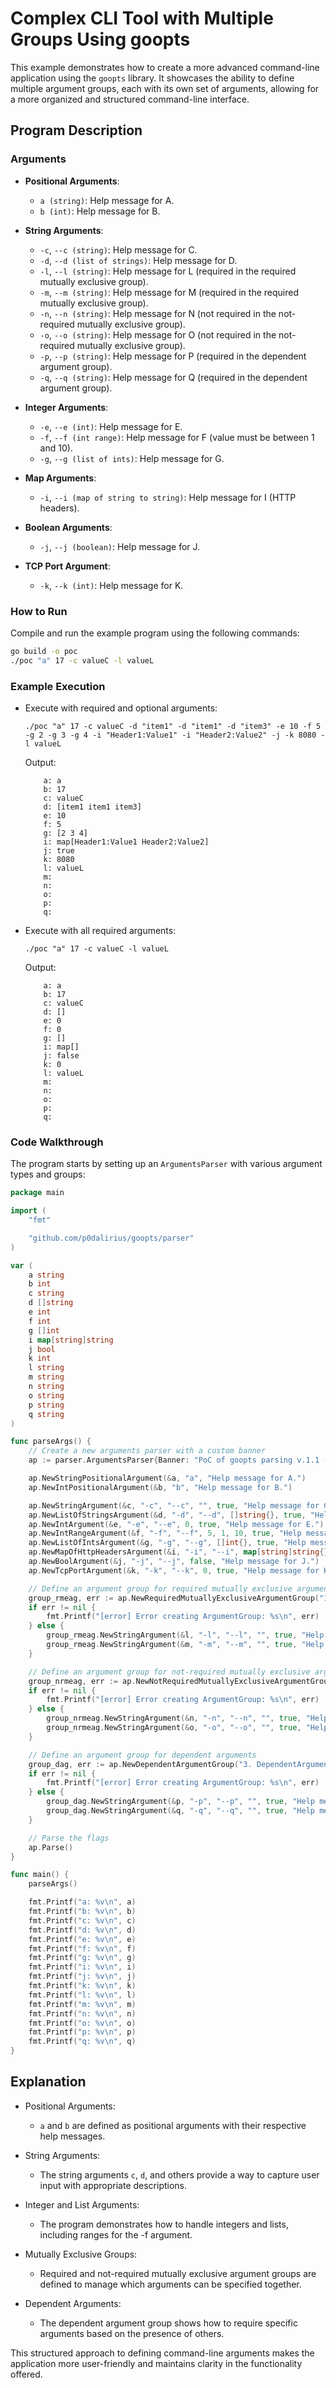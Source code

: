 # Complex CLI Tool with Multiple Groups Using goopts

This example demonstrates how to create a more advanced command-line application using the `goopts` library. It showcases the ability to define multiple argument groups, each with its own set of arguments, allowing for a more organized and structured command-line interface.

## Program Description

### Arguments

- **Positional Arguments**:
  - `a (string)`: Help message for A.
  - `b (int)`: Help message for B.

- **String Arguments**:
  - `-c`, `--c (string)`: Help message for C.
  - `-d`, `--d (list of strings)`: Help message for D.
  - `-l`, `--l (string)`: Help message for L (required in the required mutually exclusive group).
  - `-m`, `--m (string)`: Help message for M (required in the required mutually exclusive group).
  - `-n`, `--n (string)`: Help message for N (not required in the not-required mutually exclusive group).
  - `-o`, `--o (string)`: Help message for O (not required in the not-required mutually exclusive group).
  - `-p`, `--p (string)`: Help message for P (required in the dependent argument group).
  - `-q`, `--q (string)`: Help message for Q (required in the dependent argument group).

- **Integer Arguments**:
  - `-e`, `--e (int)`: Help message for E.
  - `-f`, `--f (int range)`: Help message for F (value must be between 1 and 10).
  - `-g`, `--g (list of ints)`: Help message for G.

- **Map Arguments**:
  - `-i`, `--i (map of string to string)`: Help message for I (HTTP headers).

- **Boolean Arguments**:
  - `-j`, `--j (boolean)`: Help message for J.

- **TCP Port Argument**:
  - `-k`, `--k (int)`: Help message for K.

### How to Run

Compile and run the example program using the following commands:

```bash
go build -o poc
./poc "a" 17 -c valueC -l valueL
```

### Example Execution

- Execute with required and optional arguments:
    ```
    ./poc "a" 17 -c valueC -d "item1" -d "item1" -d "item3" -e 10 -f 5 -g 2 -g 3 -g 4 -i "Header1:Value1" -i "Header2:Value2" -j -k 8080 -l valueL
    ```
    Output:
    ```
        a: a
        b: 17
        c: valueC
        d: [item1 item1 item3]
        e: 10
        f: 5
        g: [2 3 4]
        i: map[Header1:Value1 Header2:Value2]
        j: true
        k: 8080
        l: valueL
        m: 
        n: 
        o: 
        p: 
        q: 
    ```

- Execute with all required arguments:
    ```
    ./poc "a" 17 -c valueC -l valueL
    ```
    Output:
    ```
        a: a
        b: 17
        c: valueC
        d: []
        e: 0
        f: 0
        g: []
        i: map[]
        j: false
        k: 0
        l: valueL
        m: 
        n: 
        o: 
        p: 
        q:
    ```

### Code Walkthrough

The program starts by setting up an `ArgumentsParser` with various argument types and groups:

```go
package main

import (
	"fmt"

	"github.com/p0dalirius/goopts/parser"
)

var (
	a string
	b int
	c string
	d []string
	e int
	f int
	g []int
	i map[string]string
	j bool
	k int
	l string
	m string
	n string
	o string
	p string
	q string
)

func parseArgs() {
	// Create a new arguments parser with a custom banner
	ap := parser.ArgumentsParser{Banner: "PoC of goopts parsing v.1.1 - by Remi GASCOU (Podalirius)"}

	ap.NewStringPositionalArgument(&a, "a", "Help message for A.")
	ap.NewIntPositionalArgument(&b, "b", "Help message for B.")

	ap.NewStringArgument(&c, "-c", "--c", "", true, "Help message for C.")
	ap.NewListOfStringsArgument(&d, "-d", "--d", []string{}, true, "Help message for D.")
	ap.NewIntArgument(&e, "-e", "--e", 0, true, "Help message for E.")
	ap.NewIntRangeArgument(&f, "-f", "--f", 5, 1, 10, true, "Help message for F.")
	ap.NewListOfIntsArgument(&g, "-g", "--g", []int{}, true, "Help message for G.")
	ap.NewMapOfHttpHeadersArgument(&i, "-i", "--i", map[string]string{}, true, "Help message for I.")
	ap.NewBoolArgument(&j, "-j", "--j", false, "Help message for J.")
	ap.NewTcpPortArgument(&k, "-k", "--k", 0, true, "Help message for K.");

	// Define an argument group for required mutually exclusive arguments
	group_rmeag, err := ap.NewRequiredMutuallyExclusiveArgumentGroup("1. RequiredMutuallyExclusiveArgumentGroup")
	if err != nil {
		fmt.Printf("[error] Error creating ArgumentGroup: %s\n", err)
	} else {
		group_rmeag.NewStringArgument(&l, "-l", "--l", "", true, "Help message for L.")
		group_rmeag.NewStringArgument(&m, "-m", "--m", "", true, "Help message for M.")
	}

	// Define an argument group for not-required mutually exclusive arguments
	group_nrmeag, err := ap.NewNotRequiredMutuallyExclusiveArgumentGroup("2. NotRequiredMutuallyExclusiveArgumentGroup")
	if err != nil {
		fmt.Printf("[error] Error creating ArgumentGroup: %s\n", err)
	} else {
		group_nrmeag.NewStringArgument(&n, "-n", "--n", "", true, "Help message for N.")
		group_nrmeag.NewStringArgument(&o, "-o", "--o", "", true, "Help message for O.")
	}

	// Define an argument group for dependent arguments
	group_dag, err := ap.NewDependentArgumentGroup("3. DependentArgumentGroup")
	if err != nil {
		fmt.Printf("[error] Error creating ArgumentGroup: %s\n", err)
	} else {
		group_dag.NewStringArgument(&p, "-p", "--p", "", true, "Help message for P.")
		group_dag.NewStringArgument(&q, "-q", "--q", "", true, "Help message for Q.")
	}

	// Parse the flags
	ap.Parse()
}

func main() {
	parseArgs()

	fmt.Printf("a: %v\n", a)
	fmt.Printf("b: %v\n", b)
	fmt.Printf("c: %v\n", c)
	fmt.Printf("d: %v\n", d)
	fmt.Printf("e: %v\n", e)
	fmt.Printf("f: %v\n", f)
	fmt.Printf("g: %v\n", g)
	fmt.Printf("i: %v\n", i)
	fmt.Printf("j: %v\n", j)
	fmt.Printf("k: %v\n", k)
	fmt.Printf("l: %v\n", l)
	fmt.Printf("m: %v\n", m)
	fmt.Printf("n: %v\n", n)
	fmt.Printf("o: %v\n", o)
	fmt.Printf("p: %v\n", p)
	fmt.Printf("q: %v\n", q)
}
```

## Explanation

- Positional Arguments:
    - `a` and `b` are defined as positional arguments with their respective help messages.

- String Arguments:
    - The string arguments `c`, `d`, and others provide a way to capture user input with appropriate descriptions.

- Integer and List Arguments:
    - The program demonstrates how to handle integers and lists, including ranges for the -f argument.

- Mutually Exclusive Groups:
    - Required and not-required mutually exclusive argument groups are defined to manage which arguments can be specified together.

- Dependent Arguments:
    - The dependent argument group shows how to require specific arguments based on the presence of others.

This structured approach to defining command-line arguments makes the application more user-friendly and maintains clarity in the functionality offered.
